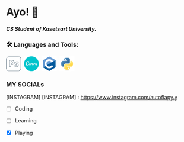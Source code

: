# Ayo! 👋

#### ___CS Student of Kasetsart University.___ 

### :hammer_and_wrench: Languages and Tools:
  <div>
    <img src="https://github.com/devicons/devicon/blob/master/icons/photoshop/photoshop-line.svg" title ="photoshop" width="40" height = "40"/>&nbsp;
    <img src="https://github.com/devicons/devicon/blob/master/icons/canva/canva-original.svg" title ="canva" width="40" height = "40"/>&nbsp;
    <img src="https://github.com/devicons/devicon/blob/master/icons/c/c-original.svg" title ="c" width="40" height = "40"/>&nbsp;
    <img src="https://github.com/devicons/devicon/blob/master/icons/python/python-original.svg" title ="python" width="40" height = "40"/>&nbsp;
  </div>

### MY SOCIALs
  [INSTAGRAM]
  [INSTAGRAM] : https://www.instagram.com/autoflapy.y

  - [ ] Coding
  - [ ] Learning
  - [x] Playing

